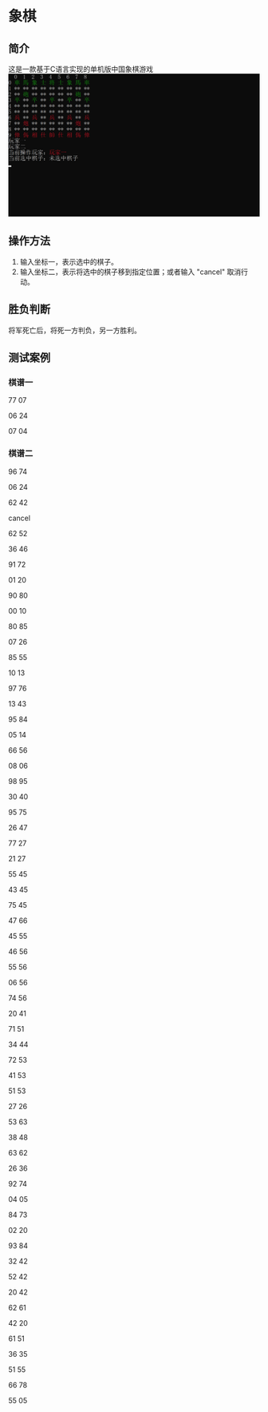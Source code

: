 # 象棋

## 简介

这是一款基于C语言实现的单机版中国象棋游戏
![Alt text](pictrue/chess%20v1.0.0.png)

## 操作方法

1. 输入坐标一，表示选中的棋子。
2. 输入坐标二，表示将选中的棋子移到指定位置；或者输入 "cancel" 取消行动。

## 胜负判断

将军死亡后，将死一方判负，另一方胜利。

## 测试案例

### 棋谱一

77 07

06 24

07 04

### 棋谱二

96 74

06 24

62 42

cancel

62 52

36 46

91 72

01 20

90 80

00 10

80 85

07 26

85 55

10 13

97 76

13 43

95 84

05 14

66 56

08 06

98 95

30 40

95 75

26 47

77 27

21 27

55 45

43 45

75 45

47 66

45 55

46 56

55 56

06 56

74 56

20 41

71 51

34 44

72 53

41 53

51 53

27 26

53 63

38 48

63 62

26 36

92 74

04 05

84 73

02 20

93 84

32 42

52 42

20 42

62 61

42 20

61 51

36 35

51 55

66 78

55 05

